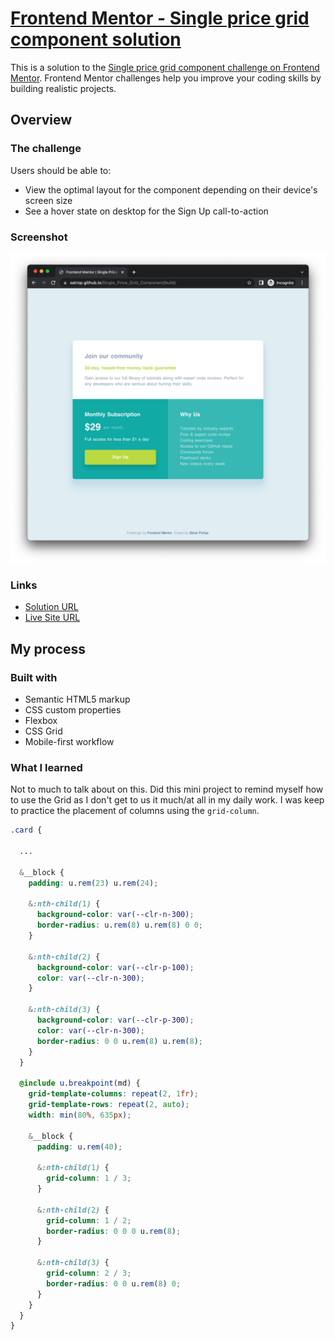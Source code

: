 # [Frontend Mentor - Single price grid component solution](https://satrop.github.io/Single_Price_Grid_Component/build/)

This is a solution to the [Single price grid component challenge on Frontend Mentor](https://www.frontendmentor.io/challenges/single-price-grid-component-5ce41129d0ff452fec5abbbc). Frontend Mentor challenges help you improve your coding skills by building realistic projects. 

## Overview

### The challenge

Users should be able to:

- View the optimal layout for the component depending on their device's screen size
- See a hover state on desktop for the Sign Up call-to-action

### Screenshot

![](./Screenshot.png)

### Links

- [Solution URL](https://github.com/satrop/Single_Price_Grid_Component)
- [Live Site URL](https://satrop.github.io/Single_Price_Grid_Component/build/)

## My process

### Built with

- Semantic HTML5 markup
- CSS custom properties
- Flexbox
- CSS Grid
- Mobile-first workflow

### What I learned

Not to much to talk about on this. Did this mini project to remind myself how to use the Grid as I don't get to us it much/at all in my daily work. I was keep to practice the placement of columns using the `grid-column`. 

```scss
.card {

  ...

  &__block {
    padding: u.rem(23) u.rem(24);

    &:nth-child(1) {
      background-color: var(--clr-n-300);
      border-radius: u.rem(8) u.rem(8) 0 0;
    }

    &:nth-child(2) {
      background-color: var(--clr-p-100);
      color: var(--clr-n-300);
    }

    &:nth-child(3) {
      background-color: var(--clr-p-300);
      color: var(--clr-n-300);
      border-radius: 0 0 u.rem(8) u.rem(8);
    }
  }

  @include u.breakpoint(md) {
    grid-template-columns: repeat(2, 1fr);
    grid-template-rows: repeat(2, auto);
    width: min(80%, 635px);

    &__block {
      padding: u.rem(40);

      &:nth-child(1) {
        grid-column: 1 / 3;
      }

      &:nth-child(2) {
        grid-column: 1 / 2;
        border-radius: 0 0 0 u.rem(8);
      }

      &:nth-child(3) {
        grid-column: 2 / 3;
        border-radius: 0 0 u.rem(8) 0;
      }
    }
  }
}
```
